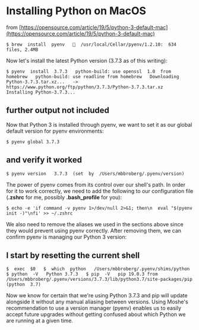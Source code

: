 # Installing Python on MacOS

from [https://opensource.com/article/19/5/python-3-default-mac](https://opensource.com/article/19/5/python-3-default-mac)

`$ brew  install  pyenv  
🍺  /usr/local/Cellar/pyenv/1.2.10:  634  files, 2.4MB`

Now let's install the latest Python version (3.7.3 as of this writing):

`$ pyenv  install  3.7.3  
python-build: use openssl  1.0  from homebrew  
python-build: use readline from homebrew  
Downloading Python-3.7.3.tar.xz...  
->  https://www.python.org/ftp/python/3.7.3/Python-3.7.3.tar.xz  
Installing Python-3.7.3...  `

## further output not included

Now that Python 3 is installed through pyenv, we want to set it as our global default version for pyenv environments:

`$ pyenv global 3.7.3  `

## and verify it worked  
`$ pyenv version  
3.7.3  (set  by  /Users/mbbroberg/.pyenv/version)`

The power of pyenv comes from its control over our shell's path. In order for it to work correctly, we need to add the following to our configuration file (**.zshrc**  for me, possibly  **.bash_profile**  for you):

`$ echo -e 'if command -v pyenv 1>/dev/null 2>&1; then\n  eval "$(pyenv init -)"\nfi' >> ~/.zshrc`

We also need to remove the aliases we used in the sections above since they would prevent using pyenv correctly. After removing them, we can confirm pyenv is managing our Python 3 version:

## I start by resetting the current shell  
`$  exec  $0  
$  which  python  
/Users/mbbroberg/.pyenv/shims/python  
$ python  -V  
Python 3.7.3  
$ pip  -V  
pip 19.0.3 from  /Users/mbbroberg/.pyenv/versions/3.7.3/lib/python3.7/site-packages/pip  (python  3.7)`

Now we know for certain that we're using Python 3.7.3 and pip will update alongside it without any manual aliasing between versions. Using Moshe's recommendation to use a version manager (pyenv) enables us to easily accept future upgrades without getting confused about which Python we are running at a given time.
<!--stackedit_data:
eyJoaXN0b3J5IjpbLTIwNTg3OTcxNDgsLTY3ODA0MTMwNl19
-->